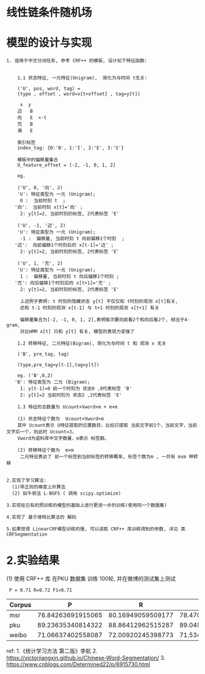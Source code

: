 
# 线性链条件随机场

# 模型的设计与实现

    1. 适用于中文分词任务, 参考 CRF++ 的模板, 设计如下特征函数:


        1.1 状态特征, 一元特征(Unigram),  简化为与时间 t无关:

        ('U', pos, word, tag) =
        (type , offset , word=x[t+offset] , tag=y[t])

         x  y
        迈	B
        向	E  <-t
        充	B
        满	E

        索引标签
        index_tag: {0:'B', 1:'I', 2:'E', 3:'S'}

        模板中的偏移量集合
        U_feature_offset = [-2, -1, 0, 1, 2]

        eg.

        ('U', 0, '向', 2)
        'U': 特征类型为 一元 (Unigram);
         0 :  当前时刻 t  ;
       '向':  当前时刻 x[t]='向' ;
         2: y[t]=2, 当前时刻的标签, 2代表标签 'E'

        ('U', -1, '迈', 2)
        'U': 特征类型为 一元 (Unigram);
         -1 :  偏移量, 当前时刻 t 向前偏移1个时刻  ;
       '迈':  向前偏移1个时刻后的 x[t-1]='迈' ;
         2: y[t]=2, 当前时刻的标签, 2代表标签 'E'

        ('U', 1, '充', 2)
        'U': 特征类型为 一元 (Unigram);
         1 :  偏移量, 当前时刻 t 向后偏移1个时刻 ;
       '充': 向后偏移1个时刻后的 x[t+1]='充' ;
         2: y[t]=2, 当前时刻的标签, 2代表标签 'E'

         上述例子表明: t 时刻的隐藏状态 y[t] 不仅仅和 t时刻的观测 x[t]有关,
         还和 t-1 时刻的观测 x[t-1] 与 t+1 时刻的观测 x[t+1] 有关

         偏移量集合为[-2, -1, 0, 1, 2],表明每次要向前看2个和向后看2个, 相当于4-gram,
         对比HMM x[t] 只和 y[t] 有关, 模型的表现力变强了

        1.2 转移特征, 二元特征(Bigram), 简化为与时间 t 和 观测 x 无关

        ('B', pre_tag, tag)

        (type,pre_tag=y[t-1],tag=y[t])

        eg. ('B',0,2)
       'B': 特征类型为 二元 (Bigram);
         1: y[t-1]=0 前一个时刻为 状态0 ,0代表标签 'B'
         2: y[t]=2 当前时刻为 状态2 ,2代表标签 'E'

        1.3 特征的总数量为 Ucount×Vword×m + m×m

        (1) 状态特征个数为  Ucount×Vword×m
        其中 Ucount表示 U特征提取的位置数目，比如只提取 当前文字前1个，当前文字，当前文字后一个，则此时 Ucount=3，
        Vword为语料库中文字数量，m表示 标签数。

        (2) 转移特征个数为  m×m
         二元特征表达了 前一个标签到当前标签的转移概率, 标签个数为m , 一共有 mxm 种转移


    2.实现了学习算法:
      (1)带正则的梯度上升算法
      (2) 拟牛顿法 L-BGFS ( 调用 scipy.optimize)

    3.实现在已有的预训练的模型的基础上进行更进一步的训练(使用同一个数据集)

    4.实现了 基于维特比算法的 解码

    5.如果觉得 LinearCRF模型训练的慢, 可以读取 CRF++ 库训练得到的参数, 详见 类 CRFSegmentation


# 2.实验结果

(1)  使用 CRF++ 库 在PKU 数据集 训练 100轮, 并在微博的测试集上测试

     P = 0.71 R=0.72 F1=0.71



| Corpus | P | R | F1 |
| ------ | ---- | ---- | ---- |
| msr | 76.84263691915065 | 80.16949059509177 | 78.47081821412925 |
| pku | 89.23635340814322 | 88.86412962515287 | 89.04985254930146 |
| weibo | 71.06637402558087 | 72.00920245398773 | 71.53468175065706 |




ref:
1.《统计学习方法 第二版》李航
2. https://victorjiangxin.github.io/Chinese-Word-Segmentation/
3. https://www.cnblogs.com/Determined22/p/6915730.html
